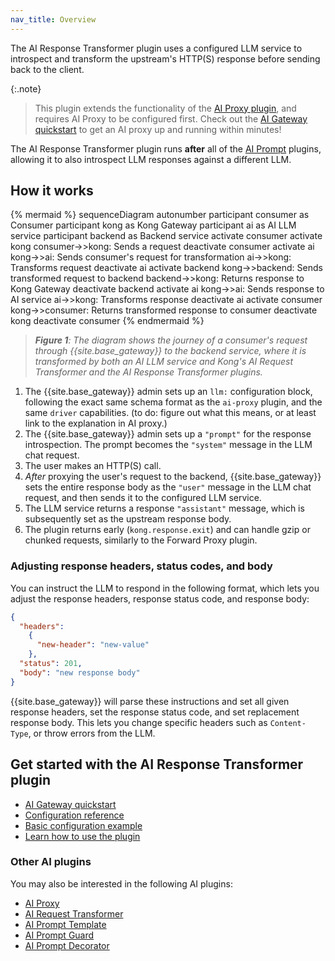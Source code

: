 ```yaml
---
nav_title: Overview
---
```


The AI Response Transformer plugin uses a configured LLM service to introspect and transform the upstream's HTTP(S) response before sending back to the client.

{:.note}
> This plugin extends the functionality of the [AI Proxy plugin](/hub/kong-inc/ai-proxy/), and requires AI Proxy to be configured first. Check out the [AI Gateway quickstart](/) to get an AI proxy up and running within minutes!

The AI Response Transformer plugin runs **after** all of the [AI Prompt](/hub/?search=ai%2520prompt) plugins, allowing it to also introspect LLM responses against a different LLM.

## How it works

<!--vale off-->
{% mermaid %}
sequenceDiagram
    autonumber
    participant consumer as Consumer
    participant kong as Kong Gateway
    participant ai as AI LLM service
    participant backend as Backend service
    activate consumer
    activate kong
    consumer->>kong: Sends a request
    deactivate consumer
    activate ai
    kong->>ai: Sends consumer's request for transformation
    ai->>kong: Transforms request
    deactivate ai
    activate backend
    kong->>backend: Sends transformed request to backend
    backend->>kong: Returns response to Kong Gateway
    deactivate backend
    activate ai
    kong->>ai: Sends response to AI service
    ai->>kong: Transforms response
    deactivate ai
    activate consumer
    kong->>consumer: Returns transformed response to consumer
    deactivate kong
    deactivate consumer
{% endmermaid %}
<!--vale on-->

> _**Figure 1**: The diagram shows the journey of a consumer's request through {{site.base_gateway}} to the backend service, where it is transformed by both an AI LLM service and Kong's AI Request Transformer and the AI Response Transformer plugins._

1. The {{site.base_gateway}} admin sets up an `llm:` configuration block, following the exact same schema format as the `ai-proxy` plugin, and the same `driver` capabilities. (to do: figure out what this means, or at least link to the explanation in AI proxy.)
1. The {{site.base_gateway}} admin sets up a `"prompt"` for the response introspection. 
The prompt becomes the `"system"` message in the LLM chat request.
1. The user makes an HTTP(S) call.
1. *After* proxying the user's request to the backend, {{site.base_gateway}} sets the entire response body as the `"user"` message in the LLM chat request, and then sends it to the configured LLM service.
1. The LLM service returns a response `"assistant"` message, which is subsequently set as the upstream response body.
1. The plugin returns early (`kong.response.exit`) and can handle gzip or chunked requests, similarly to the Forward Proxy plugin.

### Adjusting response headers, status codes, and body

You can instruct the LLM to respond in the following format, which lets you adjust the response headers, response status code, and response body:

```json
{
  "headers":
    {
      "new-header": "new-value"
    },
  "status": 201,
  "body": "new response body"
}
```

{{site.base_gateway}} will parse these instructions and set all given response headers, set the response status code, and set replacement response body. This lets you change specific headers such as `Content-Type`, or throw errors from the LLM.

## Get started with the AI Response Transformer plugin

* [AI Gateway quickstart](/)
* [Configuration reference](/hub/kong-inc/ai-response-transformer/configuration/)
* [Basic configuration example](/hub/kong-inc/ai-response-transformer/how-to/basic-example/)
* [Learn how to use the plugin](/hub/kong-inc/ai-response-transformer/how-to/)

### Other AI plugins

You may also be interested in the following AI plugins:
* [AI Proxy](/hub/kong-inc/ai-proxy/)
* [AI Request Transformer](/hub/kong-inc/ai-request-transformer/)
* [AI Prompt Template](/hub/kong-inc/ai-prompt-template/)
* [AI Prompt Guard](/hub/kong-inc/ai-prompt-guard/)
* [AI Prompt Decorator](/hub/kong-inc/ai-prompt-decorator/)